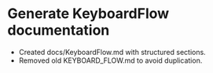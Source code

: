 # Generate KeyboardFlow documentation
- Created docs/KeyboardFlow.md with structured sections.
- Removed old KEYBOARD_FLOW.md to avoid duplication.
